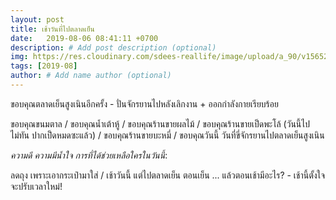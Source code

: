 ```yaml
---
layout: post
title: เช้าวันที่ไปตลาดเย็น
date:   2019-08-06 08:41:11 +0700
description: # Add post description (optional)
img: https://res.cloudinary.com/sdees-reallife/image/upload/a_90/v1565273612/IMG_20190806_190228.jpg # Add image post (optional)
tags: [2019-08]
author: # Add name author (optional)
---
```

ขอบคุณตลาดเย็นสูงเนินอีกครั้ง - ปั่นจักรยานไปหลังเลิกงาน + ออกกำลังกายเรียบร้อย

ขอบคุณขนมตาล / ขอบคุณน้ำเต้าหู้ / ขอบคุณร้านขายผลไม้ / ขอบคุณร้านขายเป็ดพะโล้ (วันนี้ไปไม่ทัน ปากเป็ดหมดซะแล้ว) / ขอบคุณร้านขายบะหมี่ / ขอบคุณวันนี้ วันที่ขี่จักรยานไปตลาดเย็นสูงเนิน

<i class="fa fa-child" style="color:plum"></i>

*ความดี ความมีน้ำใจ การที่ได้ช่วยเหลือใครในวันนี้*:

ลดถุง เพราะเอากระเป๋ามาใส่ / เช้าวันนี้ แต่ไปตลาดเย็น ตอนเย็น ... แล้วตอนเช้ามีอะไร? - เช้านี้ตั้งใจจะปรับเวลาใหม่!

